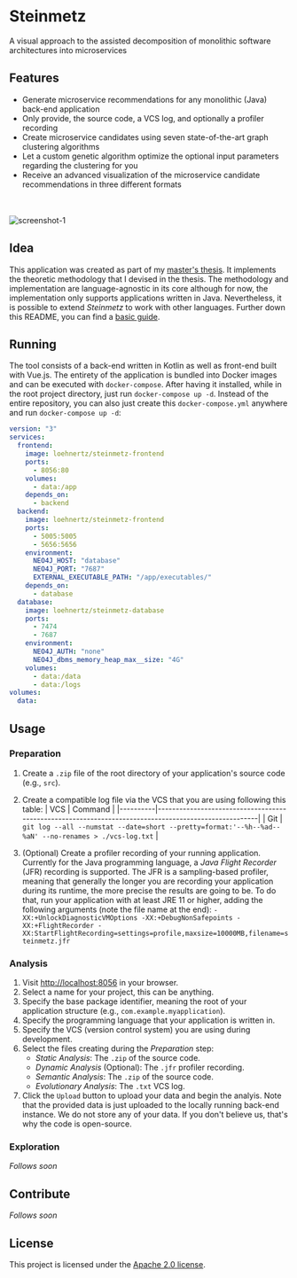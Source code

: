 # Steinmetz
A visual approach to the assisted decomposition of monolithic software architectures into microservices


## Features

- Generate microservice recommendations for any monolithic (Java) back-end application
- Only provide, the source code, a VCS log, and optionally a profiler recording
- Create microservice candidates using seven state-of-the-art graph clustering algorithms
- Let a custom genetic algorithm optimize the optional input parameters regarding the clustering for you
- Receive an advanced visualization of the microservice candidate recommendations in three different formats

<br><br>
![screenshot-1](https://i.imgur.com/9lYAGPm.png)


## Idea

This application was created as part of my [master's thesis](https://github.com/loehnertz/master-thesis).
It implements the theoretic methodology that I devised in the thesis. The methodology and implementation are 
language-agnostic in its core although for now, the implementation only supports applications written in Java.
Nevertheless, it is possible to extend _Steinmetz_ to work with other languages.
Further down this README, you can find a [basic guide](#Contribute).


## Running

The tool consists of a back-end written in Kotlin as well as front-end built with Vue.js.
The entirety of the application is bundled into Docker images and can be executed with `docker-compose`.
After having it installed, while in the root project directory, just run `docker-compose up -d`.
Instead of the entire repository, you can also just create this `docker-compose.yml` anywhere and run `docker-compose up -d`:
```yaml
version: "3"
services:
  frontend:
    image: loehnertz/steinmetz-frontend
    ports:
      - 8056:80
    volumes:
      - data:/app
    depends_on:
      - backend
  backend:
    image: loehnertz/steinmetz-frontend
    ports:
      - 5005:5005
      - 5656:5656
    environment:
      NEO4J_HOST: "database"
      NEO4J_PORT: "7687"
      EXTERNAL_EXECUTABLE_PATH: "/app/executables/"
    depends_on:
      - database
  database:
    image: loehnertz/steinmetz-database
    ports:
      - 7474
      - 7687
    environment:
      NEO4J_AUTH: "none"
      NEO4J_dbms_memory_heap_max__size: "4G"
    volumes:
      - data:/data
      - data:/logs
volumes:
  data:
```


## Usage

### Preparation
1) Create a `.zip` file of the root directory of your application's source code (e.g., `src`).
2) Create a compatible log file via the VCS that you are using following this table:
   | VCS      | Command                                                                                              |
   |----------|------------------------------------------------------------------------------------------------------|
   | Git      | `git log --all --numstat --date=short --pretty=format:'--%h--%ad--%aN' --no-renames > ./vcs-log.txt` |

3) (Optional) Create a profiler recording of your running application. Currently for the Java programming language,
   a _Java Flight Recorder_ (JFR) recording is supported. The JFR is a sampling-based profiler, meaning that generally
   the longer you are recording your application during its runtime, the more precise the results are going to be.
   To do that, run your application with at least JRE 11 or higher, adding the following arguments (note the file name at the end):
   `-XX:+UnlockDiagnosticVMOptions -XX:+DebugNonSafepoints -XX:+FlightRecorder -XX:StartFlightRecording=settings=profile,maxsize=10000MB,filename=steinmetz.jfr`

### Analysis
1) Visit [http://localhost:8056](http://localhost:8056) in your browser.
2) Select a name for your project, this can be anything.
3) Specify the base package identifier, meaning the root of your application structure (e.g., `com.example.myapplication`).
4) Specify the programming language that your application is written in.
5) Specify the VCS (version control system) you are using during development.
6) Select the files creating during the _Preparation_ step:
   - _Static Analysis_: The `.zip` of the source code.
   - _Dynamic Analysis_ (Optional): The `.jfr` profiler recording.
   - _Semantic Analysis_: The `.zip` of the source code.
   - _Evolutionary Analysis_: The `.txt` VCS log.
7) Click the `Upload` button to upload your data and begin the analyis.
   Note that the provided data is just uploaded to the locally running back-end instance.
   We do not store any of your data. If you don't believe us, that's why the code is open-source.

### Exploration
_Follows soon_


## Contribute

_Follows soon_


## License

This project is licensed under the [Apache 2.0 license](LICENSE).
